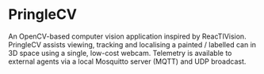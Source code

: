 PringleCV
=============

An OpenCV-based computer vision application inspired by ReacTIVision. PringleCV assists viewing, tracking and localising a painted / labelled can in 3D space using a single, low-cost webcam. Telemetry is available to external agents via a local Mosquitto server (MQTT) and UDP broadcast.
